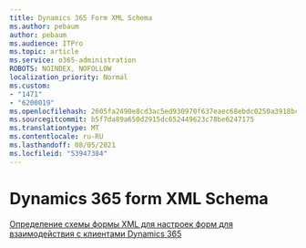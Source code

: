 ```yaml
---
title: Dynamics 365 Form XML Schema
ms.author: pebaum
author: pebaum
ms.audience: ITPro
ms.topic: article
ms.service: o365-administration
ROBOTS: NOINDEX, NOFOLLOW
localization_priority: Normal
ms.custom:
- "1471"
- "6200019"
ms.openlocfilehash: 2605fa2490e8cd3ac5ed930970f637eaec68ebdc0250a3918bc40a1a2d467b7a
ms.sourcegitcommit: b5f7da89a650d2915dc652449623c78be6247175
ms.translationtype: MT
ms.contentlocale: ru-RU
ms.lasthandoff: 08/05/2021
ms.locfileid: "53947384"
---
```

# <a name="dynamics-365-form-xml-schema"></a>Dynamics 365 form XML Schema

[Определение схемы формы XML для настроек форм для взаимодействия с клиентами Dynamics 365](https://docs.microsoft.com/dynamics365/customer-engagement/developer/customize-dev/form-xml-schema)